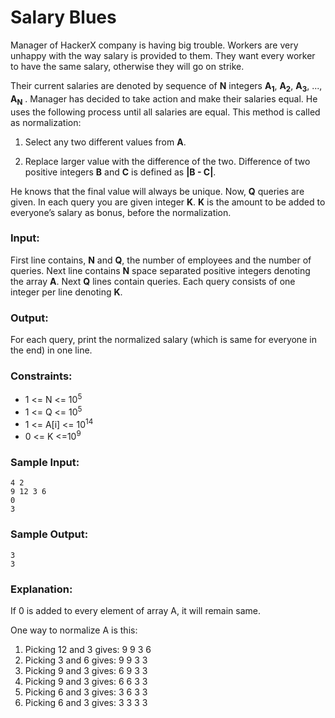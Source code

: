 Salary Blues
============

Manager of HackerX company is having big trouble. Workers are very unhappy with the way salary is provided to them. They want every worker to have the same salary, otherwise they will go on strike.

Their current salaries are denoted by sequence of **N** integers **A<sub>1</sub>**, **A<sub>2</sub>**, **A<sub>3</sub>**, ..., **A<sub>N</sub>** . Manager has decided to take action and make their salaries equal. He uses the following process until all salaries are equal. This method is called as normalization:

1.  Select any two different values from **A**.

2.  Replace larger value with the difference of the two. Difference of two positive integers **B** and **C** is defined as **|B - C|**.

He knows that the final value will always be unique.
Now, **Q** queries are given. In each query you are given integer **K**.  **K** is the amount to be added to everyone’s salary as bonus, before the normalization.

### Input:

First line contains, **N** and **Q**, the number of employees and the number of queries. Next line contains **N** space separated positive integers denoting the array **A**. Next **Q** lines contain queries. Each query consists of one integer per line denoting **K**.

### Output:

For each query, print the normalized salary (which is same for everyone in the end) in one line.

### Constraints:

* 1 <= N <= 10<sup>5</sup>
* 1 <= Q <= 10<sup>5</sup>
* 1 <= A[i] <= 10<sup>14</sup>
* 0 <= K <=10<sup>9</sup>

### Sample Input:

    4 2
    9 12 3 6
    0
    3

### Sample Output:

    3
    3

### Explanation:

If 0 is added to every element of array A, it will remain same.

One way to normalize A is this:

1. Picking 12 and 3 gives: 9 9 3 6
2. Picking 3 and 6 gives: 9 9 3 3
3. Picking 9 and 3 gives: 6 9 3 3
4. Picking 9 and 3 gives: 6 6 3 3
5. Picking 6 and 3 gives: 3 6 3 3
6. Picking 6 and 3 gives: 3 3 3 3
